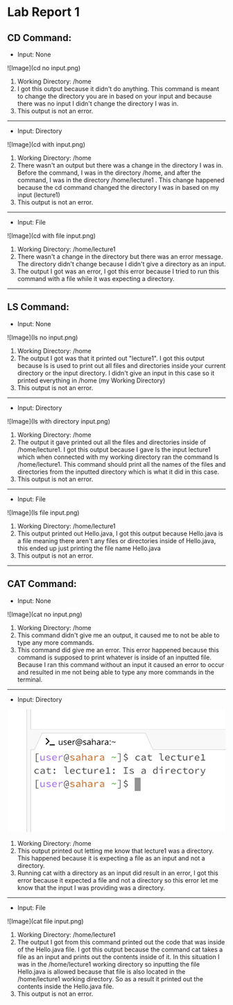# Lab Report 1

**CD Command:**
---
- Input: None
  
![Image](cd no input.png)

1. Working Directory: /home
2. I got this output because it didn't do anything. This command is meant to change the directory you are in based on your input and because there was no input I didn't change the directory I was in.
3. This output is not an error.
   
---
- Input: Directory
  
![Image](cd with input.png)

1. Working Directory: /home
2. There wasn't an output but there was a change in the directory I was in. Before the command, I was in the directory /home, and after the command, I was in the directory /home/lecture1 . This change happened because the cd command changed the directory I was in based on my input (lecture1) 
3. This output is not an error.
   
---
- Input: File
  
![Image](cd with file input.png)

1. Working Directory: /home/lecture1
2. There wasn't a change in the directory but there was an error message. The directory didn't change because I didn't give a directory as an input.
3. The output I got was an error, I got this error because I tried to run this command with a file while it was expecting a directory. 
   
---

**LS Command:**
---
- Input: None
  
![Image](ls no input.png)

1. Working Directory: /home
2. The output I got was that it printed out "lecture1". I got this output because ls is used to print out all files and directories inside your current directory or the input directory. I didn't give an input in this case so it printed everything in /home (my Working Directory)
3. This output is not an error.
   
---
- Input: Directory
  
![Image](ls with directory input.png)

1. Working Directory: /home
2. The output it gave printed out all the files and directories inside of /home/lecture1. I got this output because I gave ls the input lecture1 which when connected with my working directory ran the command ls /home/lecture1. This command should print all the names of the files and directories from the inputted directory which is what it did in this case.
3. This output is not an error.
   
---
- Input: File
  
![Image](ls file input.png)

1. Working Directory: /home/lecture1
2. This output printed out Hello.java, I got this output because Hello.java is a file meaning there aren't any files or directories inside of Hello.java, this ended up just printing the file name Hello.java
3. This output is not an error.
   
---

**CAT Command:**
---
- Input: None
  
![Image](cat no input.png)

1. Working Directory: /home
2. This command didn't give me an output, it caused me to not be able to type any more commands.
3. This command did give me an error. This error happened because this command is supposed to print whatever is inside of an inputted file. Because I ran this command without an input it caused an error to occur and resulted in me not being able to type any more commands in the terminal.
   
---
- Input: Directory
  
![Image](cat_directory.png)

1. Working Directory: /home
2. This output printed out letting me know that lecture1 was a directory. This happened because it is expecting a file as an input and not a directory.
3. Running cat with a directory as an input did result in an error, I got this error because it expected a file and not a directory so this error let me know that the input I was providing was a directory.
   
---
- Input: File
  
![Image](cat file input.png)

1. Working Directory: /home/lecture1
2. The output I got from this command printed out the code that was inside of the Hello.java file. I got this output because the command cat takes a file as an input and prints out the contents inside of it. In this situation I was in the /home/lecture1 working directory so inputting the file Hello.java is allowed because that file is also located in the /home/lecture1 working directory. So as a result it printed out the contents inside the Hello.java file.
3. This output is not an error.
